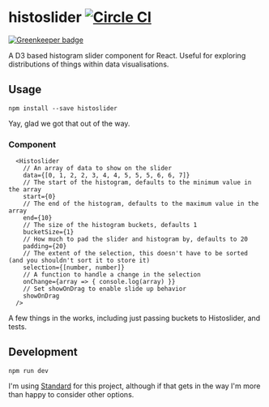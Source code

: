# histoslider [![Circle CI](https://circleci.com/gh/samhogg/histoslider.svg?style=svg)](https://circleci.com/gh/samhogg/histoslider)

[![Greenkeeper badge](https://badges.greenkeeper.io/samhogg/histoslider.svg)](https://greenkeeper.io/)

A D3 based histogram slider component for React. Useful for exploring distributions of things within data visualisations.

## Usage

`npm install --save histoslider`

Yay, glad we got that out of the way.

### Component
```JSX
  <Histoslider
    // An array of data to show on the slider
    data={[0, 1, 2, 2, 3, 4, 4, 5, 5, 5, 6, 6, 7]}
    // The start of the histogram, defaults to the minimum value in the array
    start={0}
    // The end of the histogram, defaults to the maximum value in the array
    end={10}
    // The size of the histogram buckets, defaults 1
    bucketSize={1}
    // How much to pad the slider and histogram by, defaults to 20
    padding={20}
    // The extent of the selection, this doesn't have to be sorted (and you shouldn't sort it to store it)
    selection={[number, number]}
    // A function to handle a change in the selection
    onChange={array => { console.log(array) }}
    // Set showOnDrag to enable slide up behavior
    showOnDrag
  />
```

A few things in the works, including just passing buckets to Histoslider, and tests.

## Development

`npm run dev`

I'm using [Standard]() for this project, although if that gets in the way I'm more than happy to consider other options.
